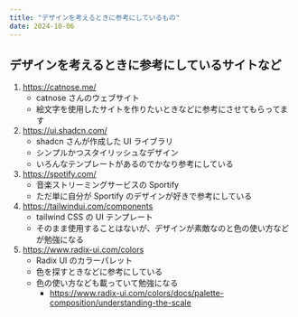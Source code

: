 ```yaml
---
title: "デザインを考えるときに参考にしているもの"
date: 2024-10-06
---
```


## デザインを考えるときに参考にしているサイトなど

1. https://catnose.me/
   - catnose さんのウェブサイト
   - 絵文字を使用したサイトを作りたいときなどに参考にさせてもらってます
2. https://ui.shadcn.com/
   - shadcn さんが作成した UI ライブラリ
   - シンプルかつスタイリッシュなデザイン
   - いろんなテンプレートがあるのでかなり参考にしている
3. https://spotify.com/
   - 音楽ストリーミングサービスの Sportify
   - ただ単に自分が Sportify のデザインが好きで参考にしている
4. https://tailwindui.com/components
   - tailwind CSS の UI テンプレート
   - そのまま使用することはないが、デザインが素敵なのと色の使い方などが勉強になる
5. https://www.radix-ui.com/colors
   - Radix UI のカラーパレット
   - 色を探すときなどに参考にしている
   - 色の使い方なども載っていて勉強になる
     - https://www.radix-ui.com/colors/docs/palette-composition/understanding-the-scale
